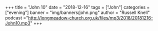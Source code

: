 +++
title = "John 10"
date = "2018-12-16"
tags = ["John"]
categories = ["evening"]
banner = "img/banners/john.png"
author = "Russell Knell"
podcast ="http://longmeadow-church.org.uk/files/mp3/2018/20181216-John10.mp3"
+++
